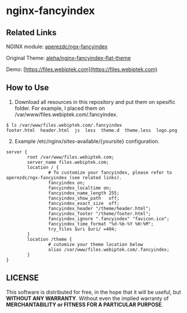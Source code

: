 # nginx-fancyindex

## Related Links

NGINX module: [aperezdc/ngx-fancyindex](https://github.com/aperezdc/ngx-fancyindex)

Original Theme: [aleha/nginx-fancyindex-flat-theme](https://github.com/alehaa/nginx-fancyindex-flat-theme)

Demo: [https://files.webiptek.com](https://files.webiptek.com)

## How to Use

1. Download all resources in this repository and put them on spesific folder. For example, I placed them on /var/www/files.webiptek.com/.fancyindex.
```
$ ls /var/www/files.webiptek.com/.fancyindex
footer.html  header.html  js  less  theme.d  theme.less  logo.png
```

2. Example /etc/nginx/sites-available/{yoursite} configuration.
```
server {
        root /var/www/files.webiptek.com;
        server_name files.webiptek.com;
        location / {
                # To customize your fancyindex, please refer to aperezdc/ngx-fancyindex (see related links).
                fancyindex on;
                fancyindex_localtime on;
                fancyindex_name_length 255;
                fancyindex_show_path   off;
                fancyindex_exact_size  off;
                fancyindex_header "/theme/header.html";
                fancyindex_footer "/theme/footer.html";
                fancyindex_ignore ".fancyindex" "favicon.ico";
                fancyindex_time_format "%d-%b-%Y %H:%M";
                try_files $uri $uri/ =404;
        }
        location /theme {
                # cutomize your theme location below
                alias /var/www/files.webiptek.com/.fancyindex;
        }
}
```
## LICENSE

This software is distributed for free, in the hope that it will be useful, but **WITHOUT ANY WARRANTY**. Without even the implied warranty of **MERCHANTABILITY or FITNESS FOR A PARTICULAR PURPOSE**.
